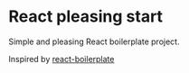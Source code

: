 # React pleasing start

Simple and pleasing React boilerplate project.

Inspired by [react-boilerplate](https://github.com/mxstbr/react-boilerplate/blob/master/README.md)  
